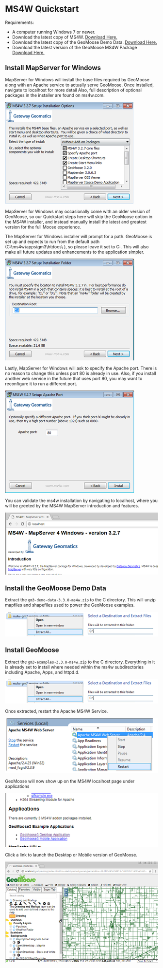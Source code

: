 # MS4W Quickstart

Requirements:

 * A computer running Windows 7 or newer.
 * Download the latest copy of MS4W.  [Download Here.](https://ms4w.com)
 * Download the latest copy of the GeoMoose Demo Data. [Download Here.](https://www.geomoose.org/downloads/gm3-demo-data-3.3.0-ms4w.zip)
 * Download the latest version of the GeoMoose MS4W Package [Download Here.](https://www.geomoose.org/downloads/gm3-examples-3.3.0-ms4w.zip)

## Install MapServer for Windows

MapServer for Windows will install the base files required by GeoMoose along with an Apache service to actually serve GeoMoose. Once installed, navigate to localhost for more detail  Also, full description of optional packages in the installer are found on ms4w.com.

![ms4w setup screen 1](ms4w-setup-1.png)

MapServer for Windows may occasionally come with an older version of GeoMoose, so our Quickstart steps here will skip the GeoMoose option in the MS4W installer, and instead manually install the latest and greatest version for the full Moose experience.

The MapServer for Windows installer will prompt for a path. GeoMoose is set up and expects to run from the default path (C:\ms4w\apps\gm3\htdocs\ ), so please leave it set to C:\.  This will also make all future updates and enhancements to the application simpler.

![ms4w setup screen 2](ms4w-setup-2.png)

Lastly, MapServer for Windows will ask to specify the Apache port. There is no reason to change this unless port 80 is already in use. Also, if you install another web service in the future that uses port 80, you may want to reconfigure it to run a different port.

![ms4w setup screen 3](ms4w-setup-3.png)

You can validate the ms4w installation by navigating to localhost, where you will be greeted by the MS4W MapServer introduction and features.

![working ms4w](ms4w-success.png)

## Install the GeoMoose Demo Data

Extract the `gm3-demo-data-3.3.0-ms4w.zip` to the C directory. This will unzip mapfiles and shapefiles used to power the GeoMoose examples.

![geomoose extract zip](geomoose-setup-1.png)

## Install GeoMoose

Extract the `gm3-examples-3.3.0-ms4w.zip` to the C directory. Everything in it is already set to install where needed within the ms4w subdirectories including Apache, Apps, and httpd.d.

![geomoose extract zip](geomoose-setup-1.png)

Once extracted, restart the Apache MS4W Service.

![restart windows apache service](geomoose-setup-2.png)

GeoMoose will now show up on the MS4W localhost page under applications

![geomoose listing](geomoose-success-1.png)

Click a link to launch the Desktop or Mobile version of GeoMoose.

![geomoose desktop](geomoose-success-2.png)



